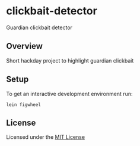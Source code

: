 # clickbait-detector

Guardian clickbait detector

## Overview

Short hackday project to highlight guardian clickbait

## Setup

To get an interactive development environment run:

    lein figwheel

## License

Licensed under the [MIT License](http://choosealicense.com/licenses/mit/)
